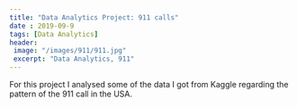 ```yaml
---
title: "Data Analytics Project: 911 calls"
date : 2019-09-9
tags: [Data Analytics]
header:
 image: "/images/911/911.jpg"
 excerpt: "Data Analytics, 911"
---
```

 For this project I analysed some of the data I got from Kaggle regarding the pattern of the 911 call in the USA.
